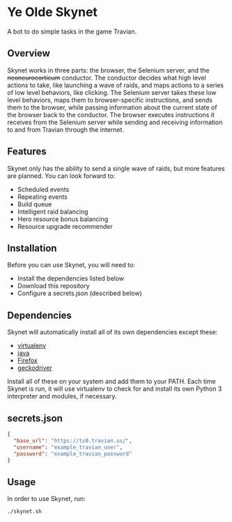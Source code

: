 Ye Olde Skynet
============

A bot to do simple tasks in the game Travian.


Overview
------------

Skynet works in three parts: the browser, the Selenium server, and the ~~neoneurocorticum~~ conductor. The conductor decides what high level actions to take, like launching a wave of raids, and maps actions to a series of low level behaviors, like clicking. The Selenium server takes these low level behaviors, maps them to browser-specific instructions, and sends them to the browser, while passing information about the current state of the browser back to the conductor. The browser executes instructions it receives from the Selenium server while sending and receiving information to and from Travian through the internet.


Features
------------

Skynet only has the ability to send a single wave of raids, but more features are planned. You can look forward to:

- Scheduled events
- Repeating events
- Build queue
- Intelligent raid balancing
- Hero resource bonus balancing
- Resource upgrade recommender


Installation
------------

Before you can use Skynet, you will need to:
- Install the dependencies listed below
- Download this repository
- Configure a secrets.json (described below)


Dependencies
------------

Skynet will automatically install all of its own dependencies except these:
- [virtualenv](https://virtualenv.pypa.io/en/stable/installation/ "Installing virtualenv")
- [java](https://java.com/en/download/help/download_options.xml "Installing Java")
- [Firefox](https://www.mozilla.org/firefox/new/ "Installing Firefox")
- [geckodriver](https://github.com/mozilla/geckodriver/releases/latest "Downloading geckodriver")


Install all of these on your system and add them to your PATH. Each time Skynet is run, it will use virtualenv to check for and install its own Python 3 interpreter and modules, if necessary.


secrets.json
------------

```json
{
  "base_url": "https://ts0.travian.us/",
  "username": "example_travian_user",
  "password": "example_travian_password"
}
```


Usage
------------

In order to use Skynet, run:
```bash
./skynet.sh
```


